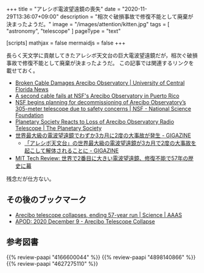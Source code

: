 +++
title = "アレシボ電波望遠鏡の喪失"
date =  "2020-11-29T13:36:07+09:00"
description = "相次ぐ破損事故で修復不能として廃棄が決まったようだ。"
image = "/images/attention/kitten.jpg"
tags = [ "astronomy", "telescope" ]
pageType = "text"

[scripts]
  mathjax = false
  mermaidjs = false
+++

長らく天文学に貢献してきたアレシボ天文台の巨大電波望遠鏡だが，相次ぐ破損事故で修復不能として廃棄が決まったようだ。
この記事では関連するリンクを載せておく。

- [Broken Cable Damages Arecibo Observatory | University of Central Florida News](https://www.ucf.edu/news/broken-cable-damages-arecibo-observatory/)
- [A second cable fails at NSF's Arecibo Observatory in Puerto Rico](https://phys.org/news/2020-11-cable-nsf-arecibo-observatory-puerto.html)
- [NSF begins planning for decommissioning of Arecibo Observatory’s 305-meter telescope due to safety concerns | NSF - National Science Foundation](https://www.nsf.gov/news/news_summ.jsp?cntn_id=301674)
- [Planetary Society Reacts to Loss of Arecibo Observatory Radio Telescope | The Planetary Society](https://www.planetary.org/articles/planetary-society-arecibo-reaction)
- [世界最大級の電波望遠鏡でわずか3カ月に2度の大事故が発生 - GIGAZINE](https://gigazine.net/news/20201112-arecibo-observatory-broken-again/)
    - [「アレシボ天文台」の世界最大級の電波望遠鏡が3カ月で2度の大事故を起こして解体されることに - GIGAZINE](https://gigazine.net/news/20201120-arecibo-telescope-demolished/)
- [MIT Tech Review: 世界で2番目に大きい電波望遠鏡、修復不能で57年の歴史に幕](https://www.technologyreview.jp/s/225902/the-second-largest-radio-telescope-in-the-world-is-shutting-down/)

残念だが仕方ない。

## その後のブックマーク

- [Arecibo telescope collapses, ending 57-year run | Science | AAAS](https://www.sciencemag.org/news/2020/12/arecibo-telescope-collapses-ending-57-year-run)
- [APOD: 2020 December 9 - Arecibo Telescope Collapse](https://apod.nasa.gov/apod/ap201209.html)

## 参考図書

{{% review-paapi "4166600044" %}} <!-- ファースト・コンタクト -->
{{% review-paapi "4898140866" %}} <!-- SETI@homeファンブック -->
{{% review-paapi "4627275110" %}} <!-- 天体物理学 -->

